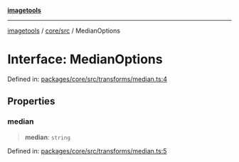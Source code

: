 [**imagetools**](../../../README.md)

***

[imagetools](../../../modules.md) / [core/src](../README.md) / MedianOptions

# Interface: MedianOptions

Defined in: [packages/core/src/transforms/median.ts:4](https://github.com/JonasKruckenberg/imagetools/blob/87fff79acddac50a50f7aee7c6a68a0623fbc68f/packages/core/src/transforms/median.ts#L4)

## Properties

### median

> **median**: `string`

Defined in: [packages/core/src/transforms/median.ts:5](https://github.com/JonasKruckenberg/imagetools/blob/87fff79acddac50a50f7aee7c6a68a0623fbc68f/packages/core/src/transforms/median.ts#L5)
